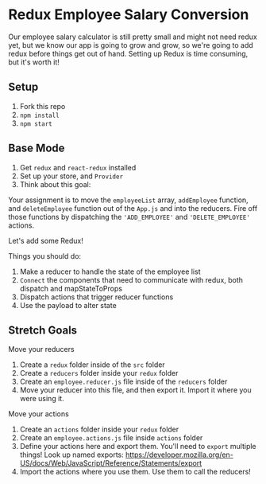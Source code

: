 # Redux Employee Salary Conversion

Our employee salary calculator is still pretty small and might not need redux yet, but we know our app is going to grow and grow, so we're going to add redux before things get out of hand. Setting up Redux is time consuming, but it's worth it!

## Setup
1. Fork this repo
2. `npm install`
3. `npm start`

## Base Mode 

1. Get `redux` and `react-redux` installed
2. Set up your store, and `Provider`
3. Think about this goal:

Your assignment is to move the `employeeList` array, `addEmployee` function, and `deleteEmployee` function out of the `App.js` and into the reducers. Fire off those functions by dispatching the `'ADD_EMPLOYEE'` and `'DELETE_EMPLOYEE'` actions.

Let's add some Redux!



Things you should do:
1. Make a reducer to handle the state of the employee list 
2. `Connect` the components that need to communicate with redux, both dispatch and mapStateToProps
3. Dispatch actions that trigger reducer functions
4. Use the payload to alter state


## Stretch Goals

Move your reducers
1. Create a `redux` folder inside of the `src` folder
2. Create a `reducers` folder inside your `redux` folder
3. Create an `employee.reducer.js` file inside of the `reducers` folder
4. Move your reducer into this file, and then export it. Import it where you were using it.

Move your actions
1. Create an `actions` folder inside your `redux` folder
2. Create an `employee.actions.js` file inside `actions` folder
3. Define your actions here and export them. You'll need to `export` multiple things! Look up named exports: https://developer.mozilla.org/en-US/docs/Web/JavaScript/Reference/Statements/export
4. Import the actions where you use them. Use them to call the reducers!
